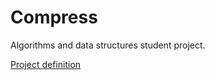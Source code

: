 # Compress

Algorithms and data structures student project.

[Project definition](documentation/project_definition.md)